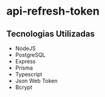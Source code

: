 # api-refresh-token


## Tecnologias Utilizadas
- NodeJS
- PostgreSQL
- Express
- Prisma
- Typescript
- Json Web Token
- Bcrypt
